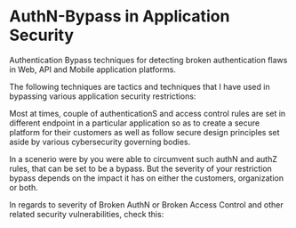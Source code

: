 # AuthN-Bypass in Application Security
Authentication Bypass techniques for detecting broken authentication flaws in Web, API and Mobile application platforms.

The following techniques are tactics and techniques that I have used in bypassing various application security restrictions:

Most at times, couple of authenticationS and access control rules are set in different endpoint in a particular application so as to create a secure platform for their customers as well as follow secure design principles set aside by various cybersecurity governing bodies.

In a scenerio were by you were able to circumvent such authN and authZ rules, that can be set to be a bypass. 
But the severity of your restriction bypass depends on the impact it has on either the customers, organization or both.

In regards to severity of Broken AuthN or Broken Access Control and other related security vulnerabilities, check this:

